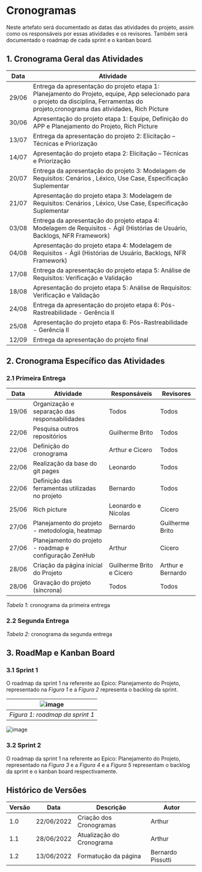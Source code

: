 # Cronogramas
 Neste artefato será documentado as datas das atividades do projeto, assim como os responsáveis por essas atividades e os revisores.
Também será documentado o roadmap de cada sprint e o kanban board.

## 1. Cronograma Geral das Atividades

| Data  | Atividade                                                                                                                                                                                 |
| ----- | ----------------------------------------------------------------------------------------------------------------------------------------------------------------------------------------- |
| 29/06 | Entrega da apresentação do projeto etapa 1: Planejamento do Projeto, equipe, App selecionado para o projeto da disciplina, Ferramentas do projeto,cronograma das atividades, Rich Picture |
| 30/06 | Apresentação do projeto etapa 1: Equipe, Definição do APP e Planejamento do Projeto, Rich Picture                                                                                         |
| 13/07 | Entrega da apresentação do projeto 2: Elicitação – Técnicas e Priorização                                                                                                                 |
| 14/07 | Apresentação do projeto etapa 2: Elicitação – Técnicas e Priorização                                                                                                                      |
| 20/07 | Entrega da apresentação do projeto 3: Modelagem de Requisitos: Cenários , Léxico, Use Case, Especificação Suplementar                                                                     |
| 21/07 | Apresentação do projeto etapa 3: Modelagem de Requisitos: Cenários , Léxico, Use Case, Especificação Suplementar                                                                          |
| 03/08 | Entrega da apresentação do projeto etapa 4: Modelagem de Requisitos - Ágil (Histórias de Usuário, Backlogs, NFR Framework)                                                                |
| 04/08 | Apresentação do projeto etapa 4: Modelagem de Requisitos - Ágil (Histórias de Usuário, Backlogs, NFR Framework)                                                                           |
| 17/08 | Entrega da apresentação do projeto etapa 5: Análise de Requisitos: Verificação e Validação                                                                                                |
| 18/08 | Apresentação do projeto etapa 5: Análise de Requisitos: Verificação e Validação                                                                                                           |
| 24/08 | Entrega da apresentação do projeto etapa 6: Pós-Rastreabilidade - Gerência II                                                                                                             |
| 25/08 | Apresentação do projeto etapa 6: Pós-Rastreabilidade - Gerência II                                                                                                                        |
| 12/09 | Entrega da apresentação do projeto final                                                                                                                                                  |

## 2. Cronograma Específico das Atividades

### 2.1 Primeira Entrega

| Data  | Atividade                                               | Responsáveis             | Revisores         |
| ----- | ------------------------------------------------------- | ------------------------ | ----------------- |
| 19/06 | Organização e separação das responsabilidades           | Todos                    | Todos             |
| 22/06 | Pesquisa outros repositórios                            | Guilherme Brito          | Todos             |
| 22/06 | Definição do cronograma                                 | Arthur e Cicero          | Todos             |
| 22/06 | Realização da base do git pages                         | Leonardo                 | Todos             |
| 22/06 | Definição das ferramentas utilizadas no projeto         | Bernardo                 | Todos             |
| 25/06 | Rich picture                                            | Leonardo e Nícolas       | Cicero            |
| 27/06 | Planejamento do projeto - metodologia, heatmap          | Bernardo                 | Guilherme Brito   |
| 27/06 | Planejamento do projeto - roadmap e configuração ZenHub | Arthur                   | Cicero            |
| 28/06 | Criação da página inicial do Projeto                    | Guilherme Brito e Cicero | Arthur e Bernardo |
| 28/06 | Gravação do projeto (síncrona)                          | Todos                    | Todos             |

_Tabela 1_: cronograma da primeira entrega

### 2.2 Segunda Entrega


_Tabela 2_: cronograma da segunda entrega


## 3. RoadMap e Kanban Board 
### 3.1 Sprint 1

O roadmap da sprint 1 na  referente ao Epico: Planejamento do Projeto, representado na _Figura 1_ e a _Figura 2_ representa o 
backlog da sprint.

| ![image](https://user-images.githubusercontent.com/60429513/176329602-4931346f-f744-4f4e-b6aa-0aa1bc54b529.png) |
|-----------------------------------------------------------------------------------------------------------------|
| _Figura 1: roadmap da sprint 1_                                                                                   |

![image](https://user-images.githubusercontent.com/60429513/176330572-3297e021-309c-41f2-892f-86d12508774d.png)

### 3.2 Sprint 2

O roadmap da sprint 1 na  referente ao Epico: Planejamento do Projeto, representado na _Figura 3_ e a _Figura 4_ e a _Figura 5_ representam o
backlog da sprint e o kanban board respectivamente.

## Histórico de Versões

| Versão | Data       | Descrição                 | Autor             |
|--------|------------|---------------------------|-------------------|
| 1.0    | 22/06/2022 | Criação dos Cronogramas   | Arthur            |
| 1.1    | 28/06/2022 | Atualização do Cronograma | Arthur            |
| 1.2    | 13/06/2022 | Formatução da página      | Bernardo Pissutti |

